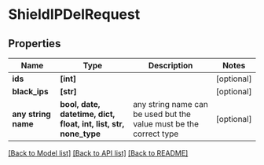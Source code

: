 # ShieldIPDelRequest


## Properties
Name | Type | Description | Notes
------------ | ------------- | ------------- | -------------
**ids** | **[int]** |  | [optional] 
**black_ips** | **[str]** |  | [optional] 
**any string name** | **bool, date, datetime, dict, float, int, list, str, none_type** | any string name can be used but the value must be the correct type | [optional]

[[Back to Model list]](../README.md#documentation-for-models) [[Back to API list]](../README.md#documentation-for-api-endpoints) [[Back to README]](../README.md)


